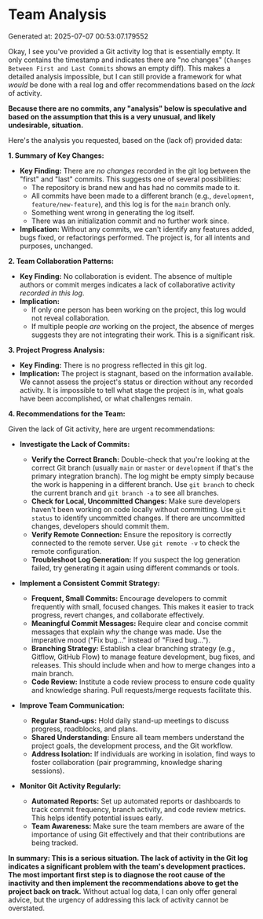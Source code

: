 # Team Analysis
Generated at: 2025-07-07 00:53:07.179552

Okay, I see you've provided a Git activity log that is essentially empty. It only contains the timestamp and indicates there are "no changes" (`Changes Between First and Last Commits` shows an empty diff).  This makes a detailed analysis impossible, but I can still provide a framework for what *would* be done with a real log and offer recommendations based on the *lack* of activity.

**Because there are no commits, any "analysis" below is speculative and based on the assumption that this is a very unusual, and likely undesirable, situation.**

Here's the analysis you requested, based on the (lack of) provided data:

**1. Summary of Key Changes:**

*   **Key Finding:**  There are *no changes* recorded in the git log between the "first" and "last" commits.  This suggests one of several possibilities:
    *   The repository is brand new and has had no commits made to it.
    *   All commits have been made to a different branch (e.g., `development`, `feature/new-feature`), and this log is for the `main` branch only.
    *   Something went wrong in generating the log itself.
    *   There was an initialization commit and no further work since.
*   **Implication:** Without any commits, we can't identify any features added, bugs fixed, or refactorings performed.  The project is, for all intents and purposes, unchanged.

**2. Team Collaboration Patterns:**

*   **Key Finding:** No collaboration is evident. The absence of multiple authors or commit merges indicates a lack of collaborative activity *recorded in this log*.
*   **Implication:**
    *   If only one person has been working on the project, this log would not reveal collaboration.
    *   If multiple people *are* working on the project, the absence of merges suggests they are not integrating their work.  This is a significant risk.

**3. Project Progress Analysis:**

*   **Key Finding:** There is no progress reflected in this git log.
*   **Implication:** The project is stagnant, based on the information available.  We cannot assess the project's status or direction without any recorded activity.  It is impossible to tell what stage the project is in, what goals have been accomplished, or what challenges remain.

**4. Recommendations for the Team:**

Given the lack of Git activity, here are urgent recommendations:

*   **Investigate the Lack of Commits:**
    *   **Verify the Correct Branch:** Double-check that you're looking at the correct Git branch (usually `main` or `master` or `development` if that's the primary integration branch). The log might be empty simply because the work is happening in a different branch.  Use `git branch` to check the current branch and `git branch -a` to see all branches.
    *   **Check for Local, Uncommitted Changes:** Make sure developers haven't been working on code locally without committing.  Use `git status` to identify uncommitted changes.  If there are uncommitted changes, developers should commit them.
    *   **Verify Remote Connection:** Ensure the repository is correctly connected to the remote server.  Use `git remote -v` to check the remote configuration.
    *   **Troubleshoot Log Generation:**  If you suspect the log generation failed, try generating it again using different commands or tools.

*   **Implement a Consistent Commit Strategy:**
    *   **Frequent, Small Commits:**  Encourage developers to commit frequently with small, focused changes.  This makes it easier to track progress, revert changes, and collaborate effectively.
    *   **Meaningful Commit Messages:**  Require clear and concise commit messages that explain *why* the change was made. Use the imperative mood ("Fix bug..." instead of "Fixed bug...").
    *   **Branching Strategy:**  Establish a clear branching strategy (e.g., Gitflow, GitHub Flow) to manage feature development, bug fixes, and releases.  This should include when and how to merge changes into a main branch.
    *   **Code Review:** Institute a code review process to ensure code quality and knowledge sharing.  Pull requests/merge requests facilitate this.

*   **Improve Team Communication:**
    *   **Regular Stand-ups:**  Hold daily stand-up meetings to discuss progress, roadblocks, and plans.
    *   **Shared Understanding:**  Ensure all team members understand the project goals, the development process, and the Git workflow.
    *   **Address Isolation:**  If individuals are working in isolation, find ways to foster collaboration (pair programming, knowledge sharing sessions).

*   **Monitor Git Activity Regularly:**
    *   **Automated Reports:**  Set up automated reports or dashboards to track commit frequency, branch activity, and code review metrics.  This helps identify potential issues early.
    *   **Team Awareness:** Make sure the team members are aware of the importance of using Git effectively and that their contributions are being tracked.

**In summary: This is a serious situation. The lack of activity in the Git log indicates a significant problem with the team's development practices.  The most important first step is to diagnose the root cause of the inactivity and then implement the recommendations above to get the project back on track.**  Without actual log data, I can only offer general advice, but the urgency of addressing this lack of activity cannot be overstated.
